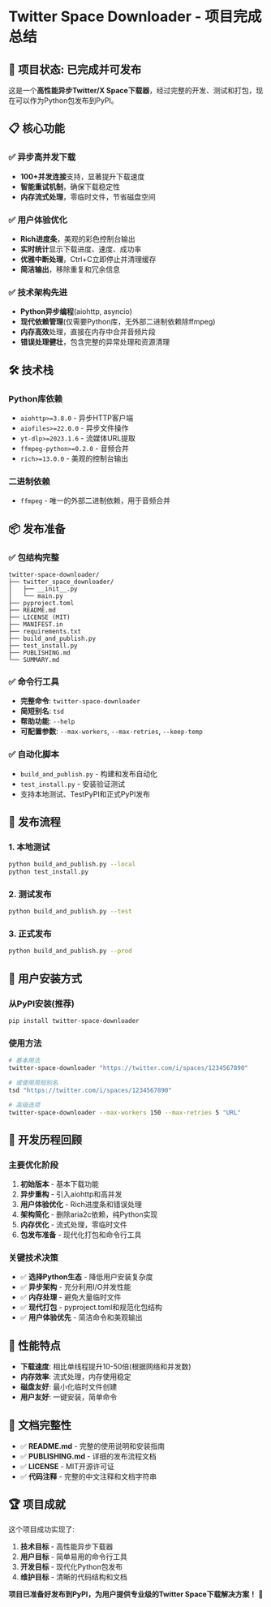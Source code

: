 # Twitter Space Downloader - 项目完成总结

## 🎉 项目状态: 已完成并可发布

这是一个**高性能异步Twitter/X Space下载器**，经过完整的开发、测试和打包，现在可以作为Python包发布到PyPI。

## 📋 核心功能

### ✅ 异步高并发下载
- **100+并发连接**支持，显著提升下载速度
- **智能重试机制**，确保下载稳定性
- **内存流式处理**，零临时文件，节省磁盘空间

### ✅ 用户体验优化
- **Rich进度条**，美观的彩色控制台输出
- **实时统计**显示下载进度、速度、成功率
- **优雅中断处理**，Ctrl+C立即停止并清理缓存
- **简洁输出**，移除重复和冗余信息

### ✅ 技术架构先进
- **Python异步编程**(aiohttp, asyncio)
- **现代依赖管理**(仅需要Python库，无外部二进制依赖除ffmpeg)
- **内存高效**处理，直接在内存中合并音频片段
- **错误处理健壮**，包含完整的异常处理和资源清理

## 🛠️ 技术栈

### Python库依赖
- `aiohttp>=3.8.0` - 异步HTTP客户端
- `aiofiles>=22.0.0` - 异步文件操作
- `yt-dlp>=2023.1.6` - 流媒体URL提取
- `ffmpeg-python>=0.2.0` - 音频合并
- `rich>=13.0.0` - 美观的控制台输出

### 二进制依赖
- `ffmpeg` - 唯一的外部二进制依赖，用于音频合并

## 📦 发布准备

### ✅ 包结构完整
```
twitter-space-downloader/
├── twitter_space_downloader/
│   ├── __init__.py
│   └── main.py
├── pyproject.toml
├── README.md
├── LICENSE (MIT)
├── MANIFEST.in
├── requirements.txt
├── build_and_publish.py
├── test_install.py
├── PUBLISHING.md
└── SUMMARY.md
```

### ✅ 命令行工具
- **完整命令**: `twitter-space-downloader`
- **简短别名**: `tsd`
- **帮助功能**: `--help`
- **可配置参数**: `--max-workers`, `--max-retries`, `--keep-temp`

### ✅ 自动化脚本
- `build_and_publish.py` - 构建和发布自动化
- `test_install.py` - 安装验证测试
- 支持本地测试、TestPyPI和正式PyPI发布

## 🚀 发布流程

### 1. 本地测试
```bash
python build_and_publish.py --local
python test_install.py
```

### 2. 测试发布
```bash
python build_and_publish.py --test
```

### 3. 正式发布
```bash
python build_and_publish.py --prod
```

## 📖 用户安装方式

### 从PyPI安装(推荐)
```bash
pip install twitter-space-downloader
```

### 使用方法
```bash
# 基本用法
twitter-space-downloader "https://twitter.com/i/spaces/1234567890"

# 或使用简短别名
tsd "https://twitter.com/i/spaces/1234567890"

# 高级选项
twitter-space-downloader --max-workers 150 --max-retries 5 "URL"
```

## 🔧 开发历程回顾

### 主要优化阶段

1. **初始版本** - 基本下载功能
2. **异步重构** - 引入aiohttp和高并发
3. **用户体验优化** - Rich进度条和错误处理
4. **架构简化** - 删除aria2c依赖，纯Python实现
5. **内存优化** - 流式处理，零临时文件
6. **包发布准备** - 现代化打包和命令行工具

### 关键技术决策

- ✅ **选择Python生态** - 降低用户安装复杂度
- ✅ **异步架构** - 充分利用I/O并发性能
- ✅ **内存处理** - 避免大量临时文件
- ✅ **现代打包** - pyproject.toml和规范化包结构
- ✅ **用户体验优先** - 简洁命令和美观输出

## 🎯 性能特点

- **下载速度**: 相比单线程提升10-50倍(根据网络和并发数)
- **内存效率**: 流式处理，内存使用稳定
- **磁盘友好**: 最小化临时文件创建
- **用户友好**: 一键安装，简单命令

## 📝 文档完整性

- ✅ **README.md** - 完整的使用说明和安装指南
- ✅ **PUBLISHING.md** - 详细的发布流程文档
- ✅ **LICENSE** - MIT开源许可证
- ✅ **代码注释** - 完整的中文注释和文档字符串

## 🏆 项目成就

这个项目成功实现了:

1. **技术目标** - 高性能异步下载器
2. **用户目标** - 简单易用的命令行工具
3. **开发目标** - 现代化Python包发布
4. **维护目标** - 清晰的代码结构和文档

**项目已准备好发布到PyPI，为用户提供专业级的Twitter Space下载解决方案！** 🚀 